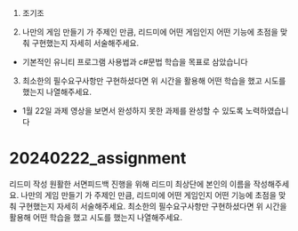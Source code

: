 1. 조기조


2. 나만의 게임 만들기 가 주제인 만큼, 리드미에 어떤 게임인지 어떤 기능에 초점을 맞춰 구현했는지 자세히 서술해주세요.
- 기본적인 유니티 프로그램 사용법과 c#문법 학습을 목표로 삼았습니다

3. 최소한의 필수요구사항만 구현하셨다면 위 시간을 활용해 어떤 학습을 했고 시도를 했는지 나열해주세요.
- 1월 22일 과제 영상을 보면서 완성하지 못한 과제를 완성할 수 있도록 노력하였습니다

# 20240222_assignment
 
리드미 작성
원활한 서면피드백 진행을 위해 리드미 최상단에 본인의 이름을 작성해주세요.
나만의 게임 만들기 가 주제인 만큼, 리드미에 어떤 게임인지 어떤 기능에 초점을 맞춰 구현했는지 자세히 서술해주세요.
최소한의 필수요구사항만 구현하셨다면 위 시간을 활용해 어떤 학습을 했고 시도를 했는지 나열해주세요.
